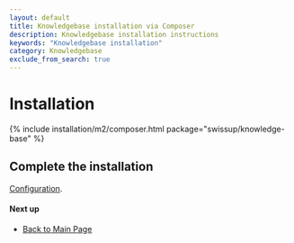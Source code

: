 ```yaml
---
layout: default
title: Knowledgebase installation via Composer
description: Knowledgebase installation instructions
keywords: "Knowledgebase installation"
category: Knowledgebase
exclude_from_search: true
---
```


# Installation

{% include installation/m2/composer.html package="swissup/knowledge-base" %}

## Complete the installation

[Configuration](/m2/extensions/knowledgebase/configuration/).

#### Next up

 -  [Back to Main Page](../../)